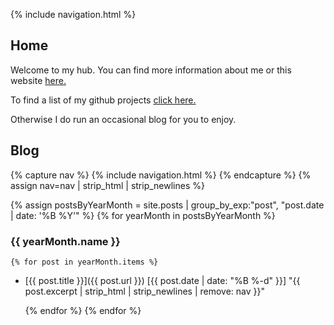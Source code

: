 ---
---
{% include navigation.html %}

## Home

Welcome to my hub. You can find more information about me or this website [here.](/about.html)

To find a list of my github projects [click here.](/projects.html)

Otherwise I do run an occasional blog for you to enjoy.

## Blog

{% capture nav %}
{% include navigation.html %}
{% endcapture %}
{% assign nav=nav | strip_html | strip_newlines %}

{% assign postsByYearMonth = site.posts | group_by_exp:"post", "post.date | date: '%B %Y'"  %}
{% for yearMonth in postsByYearMonth %}

### {{ yearMonth.name }}

    {% for post in yearMonth.items %}

* [{{ post.title }}]({{ post.url }}) [{{ post.date | date: "%B %-d" }}] "{{ post.excerpt | strip_html | strip_newlines | remove: nav }}"

    {% endfor %}
{% endfor %}
